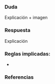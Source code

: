 ### Duda
Explicación + imagen

### Respuesta
Explicación

### Reglas implicadas:
- 

### Referencias
